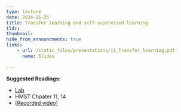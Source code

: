 ```yaml
---
type: lecture
date: 2024-11-25
title: Transfer learning and self-supervised learning
tldr: 
thumbnail: 
hide_from_announcments: true
links: 
    - url: /static_files/presentations/11_Transfer_learning.pdf
      name: Slides
      
---
```

**Suggested Readings:**
- [Lab](https://github.com/phonchi/nsysu-math608/blob/master/static_files/presentations/11_Transfer_learning.ipynb)
- HMST Chpater 11, 14
- [[Recorded video]](https://www.youtube.com/playlist?list=PLHNZtBNWQ-86fZWNn640xePYVYEJOqtKJ)
